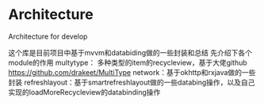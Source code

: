 # Architecture
Architecture for develop

这个库是目前项目中基于mvvm和databiding做的一些封装和总结
先介绍下各个module的作用
multytype： 多种类型的item的recycleview，基于大佬github
https://github.com/drakeet/MultiType
network：基于okhttp和rxjava做的一些封装
refreshlayout：基于smartrefreshlayout做的一些databing操作，以及自己实现的loadMoreRecycleview的databinding操作
